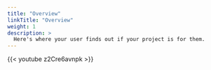 ```yaml
---
title: "Overview"
linkTitle: "Overview"
weight: 1
description: >
  Here's where your user finds out if your project is for them.
---
```


{{< youtube z2Cre6avnpk >}}
